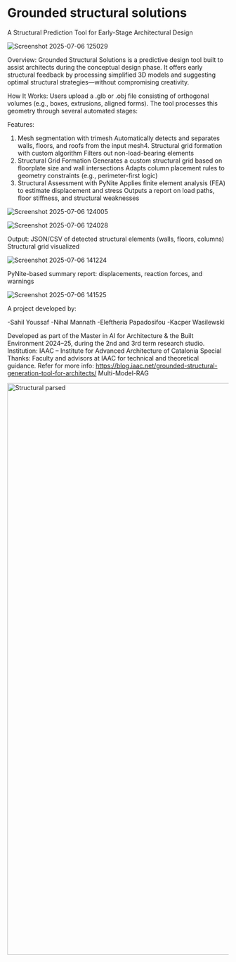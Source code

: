 # Grounded structural solutions
A Structural Prediction Tool for Early-Stage Architectural Design

![Screenshot 2025-07-06 125029](https://github.com/user-attachments/assets/47e4fe0a-593f-479a-8d31-cb669f6cbc92)

Overview:
Grounded Structural Solutions is a predictive design tool built to assist architects during the conceptual design phase. It offers early structural feedback by processing simplified 3D models and suggesting optimal structural strategies—without compromising creativity.

How It Works:
Users upload a .glb or .obj file consisting of orthogonal volumes (e.g., boxes, extrusions, aligned forms). The tool processes this geometry through several automated stages:

Features:
1. Mesh segmentation with trimesh
  Automatically detects and separates walls, floors, and roofs from the input mesh4. Structural grid formation with custom algorithm
  Filters out non-load-bearing elements
2. Structural Grid Formation
   Generates a custom structural grid based on floorplate size and wall intersections
   Adapts column placement rules to geometry constraints (e.g., perimeter-first logic)
3. Structural Assessment with PyNite
   Applies finite element analysis (FEA) to estimate displacement and stress
   Outputs a report on load paths, floor stiffness, and structural weaknesses
   
![Screenshot 2025-07-06 124005](https://github.com/user-attachments/assets/30f0e2a6-820d-44de-858f-73b515cb5b02)

![Screenshot 2025-07-06 124028](https://github.com/user-attachments/assets/b90521f5-b0fc-48d7-abb3-d75732b03d25)


Output:
JSON/CSV of detected structural elements (walls, floors, columns)
Structural grid visualized

![Screenshot 2025-07-06 141224](https://github.com/user-attachments/assets/3b896688-e541-4857-b79b-5688208dc4fb)

PyNite-based summary report: displacements, reaction forces, and warnings

![Screenshot 2025-07-06 141525](https://github.com/user-attachments/assets/7c22862c-0ae1-448f-aa65-cf5021bdb2e5)

A project developed by:

-Sahil Youssaf
-Nihal Mannath
-Eleftheria Papadosifou
-Kacper Wasilewski

Developed as part of the Master in AI for Architecture & the Built Environment 2024–25, during the 2nd and 3rd term research studio.
Institution: IAAC – Institute for Advanced Architecture of Catalonia
Special Thanks: Faculty and advisors at IAAC for technical and theoretical guidance.
Refer for more info: https://blog.iaac.net/grounded-structural-generation-tool-for-architects/
Multi-Model-RAG 

<img width="2245" height="1299" alt="Structural parsed" src="https://github.com/user-attachments/assets/7ef3941b-fb94-403c-9431-a79da47691cd" />



